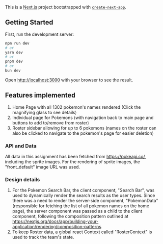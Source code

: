 This is a [Next.js](https://nextjs.org/) project bootstrapped with [`create-next-app`](https://github.com/vercel/next.js/tree/canary/packages/create-next-app).

## Getting Started

First, run the development server:

```bash
npm run dev
# or
yarn dev
# or
pnpm dev
# or
bun dev
```

Open [http://localhost:3000](http://localhost:3000) with your browser to see the result.

## Features implemented

1. Home Page with all 1302 pokemon's names rendered (Click the magnifying glass to see details)
2. Individual page for Pokemons (with navigation back to main page and buttons to add to/remove from roster)
3. Roster sidebar allowing for up to 6 pokemons (names on the roster can also be clicked to navigate to the pokemon's page for easier deletion)

### API and Data

All data in this assignment has been fetched from https://pokeapi.co/, including the sprite images. For the rendering of sprite images, the "front_default" image URL was used.

### Design details

1. For the Pokemon Search Bar, the client component, "Search Bar", was used to dynamically render the search results as the user types. Since there was a need to render the server-side component, "PokemonData" (responsible for fetching the list of all pokemon names on the home page), the server component was passed as a child to the client component, following the composition pattern outlined at https://nextjs.org/docs/app/building-your-application/rendering/composition-patterns.
2. To keep Roster data, a global react Context called "RosterContext" is used to track the team's state.

